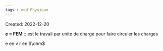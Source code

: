 ```yaml
---
tags : mod Physique
---
```

Created: 2022-12-20

**e = FEM** :: est le travail par unite de charge pour faire circuler les charges
<!--SR:!2023-02-15,7,210-->
e en v
r en $\ohm$ 